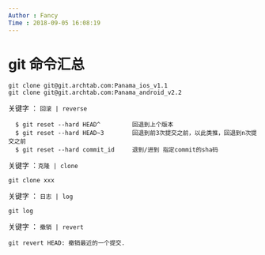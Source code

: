 ```yaml
---
Author : Fancy
Time : 2018-09-05 16:08:19
---
```


# git 命令汇总

```
git clone git@git.archtab.com:Panama_ios_v1.1
git clone git@git.archtab.com:Panama_android_v2.2
```



关键字 ： `回滚 | reverse `

```
  $ git reset --hard HEAD^         回退到上个版本
  $ git reset --hard HEAD~3        回退到前3次提交之前，以此类推，回退到n次提交之前
  $ git reset --hard commit_id     退到/进到 指定commit的sha码
```


关键字 ：`克隆 | clone`

```
git clone xxx
```



关键字 ： `日志 | log`

```
git log
```

关键字 ： `撤销 | revert`

```
git revert HEAD: 撤销最近的一个提交.
```

